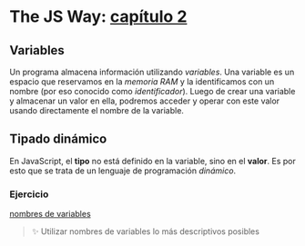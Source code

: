 # The JS Way: [capítulo 2](https://github.com/bpesquet/thejsway/blob/master/manuscript/chapter02.md)

## Variables

Un programa almacena información utilizando _variables_. Una variable es un espacio que reservamos en la _memoria RAM_ y la identificamos con un nombre (por eso conocido como _identificador_). Luego de crear una variable y almacenar un valor en ella, podremos acceder y operar con este valor usando directamente el nombre de la variable.

## Tipado dinámico

En JavaScript, el **tipo** no está definido en la variable, sino en el **valor**. Es por esto que se trata de un lenguaje de programación _dinámico_. 

### Ejercicio

[nombres de variables](http://www.asmarterwaytolearn.com/js/4.html)  

> ✨ Utilizar nombres de variables lo más descriptivos posibles
